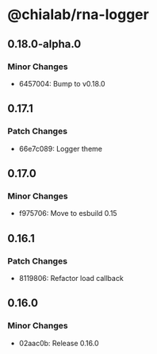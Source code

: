 # @chialab/rna-logger

## 0.18.0-alpha.0

### Minor Changes

- 6457004: Bump to v0.18.0

## 0.17.1

### Patch Changes

- 66e7c089: Logger theme

## 0.17.0

### Minor Changes

- f975706: Move to esbuild 0.15

## 0.16.1

### Patch Changes

- 8119806: Refactor load callback

## 0.16.0

### Minor Changes

- 02aac0b: Release 0.16.0
